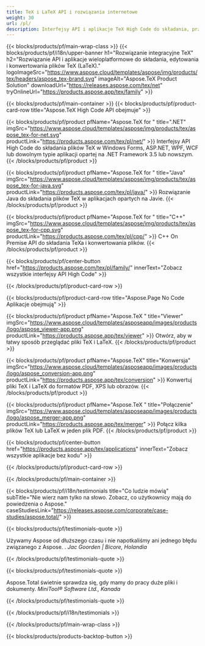 ```yaml
---
title: TeX i LaTeX API i rozwiązania internetowe
weight: 30
url: /pl/
description: Interfejsy API i aplikacje TeX High Code do składania, przetwarzania i konwertowania dokumentów TeX. To rozwiązanie obsługuje również PDF, EPS, SVG i większość formatów graficznych jako formaty wyjściowe.
---
```


{{< blocks/products/pf/main-wrap-class >}}
{{< blocks/products/pf/i18n/upper-banner h1="Rozwiązanie integracyjne TeX" h2="Rozwiązanie API i aplikacje wieloplatformowe do składania, edytowania i konwertowania plików TeX (LaTeX)." logoImageSrc="https://www.aspose.cloud/templates/aspose/img/products/tex/headers/aspose_tex-brand.svg" imageAlt="Aspose.TeX Product Solution" downloadUrl="https://releases.aspose.com/tex/net" tryOnlineUrl="https://products.aspose.app/tex/family" >}}

{{< blocks/products/pf/main-container >}}
{{< blocks/products/pf/product-card-row title="Aspose.TeX High Code API obejmuje" >}}

{{< blocks/products/pf/product pfName="Aspose.TeX for " title=".NET" imgSrc="https://www.aspose.cloud/templates/aspose/img/products/tex/aspose_tex-for-net.svg" productLink="https://products.aspose.com/tex/pl/net/" >}}
Interfejsy API High Code do składania plików TeX w Windows Forms, ASP.NET, WPF, WCF lub dowolnym typie aplikacji opartej na .NET Framework 3.5 lub nowszym.
{{< /blocks/products/pf/product >}}

{{< blocks/products/pf/product pfName="Aspose.TeX for " title="Java" imgSrc="https://www.aspose.cloud/templates/aspose/img/products/tex/aspose_tex-for-java.svg" productLink="https://products.aspose.com/tex/pl/java/" >}}
Rozwiązanie Java do składania plików TeX w aplikacjach opartych na Javie.
{{< /blocks/products/pf/product >}}

{{< blocks/products/pf/product pfName="Aspose.TeX for " title="C++" imgSrc="https://www.aspose.cloud/templates/aspose/img/products/tex/aspose_tex-for-cpp.svg" productLink="https://products.aspose.com/tex/pl/cpp/" >}}
C++ On Premise API do składania TeXa i konwertowania plików.
{{< /blocks/products/pf/product >}}

{{< blocks/products/pf/center-button href="https://products.aspose.com/tex/pl/family/" innerText="Zobacz wszystkie interfejsy API High Code" >}}

{{< /blocks/products/pf/product-card-row >}}

{{< blocks/products/pf/product-card-row title="Aspose.Page No Code Aplikacje obejmują" >}}

{{< blocks/products/pf/product pfName="Aspose.TeX " title="Viewer" imgSrc="https://www.aspose.cloud/templates/asposeapp/images/products/logo/aspose_viewer-app.png" productLink="https://products.aspose.app/tex/viewer" >}}
Otwórz, aby w łatwy sposób przeglądać pliki TeX i LaTeX.
{{< /blocks/products/pf/product >}}

{{< blocks/products/pf/product pfName="Aspose.TeX" title="Konwersja" imgSrc="https://www.aspose.cloud/templates/asposeapp/images/products/logo/aspose_conversion-app.png" productLink="https://products.aspose.app/tex/conversion" >}}
Konwertuj pliki TeX i LaTeX do formatów PDF, XPS lub obrazów.
{{< /blocks/products/pf/product >}}

{{< blocks/products/pf/product pfName="Aspose.TeX " title="Połączenie" imgSrc="https://www.aspose.cloud/templates/asposeapp/images/products/logo/aspose_merger-app.png" productLink="https://products.aspose.app/tex/merger" >}}
Połącz kilka plików TeX lub LaTeX w jeden plik PDF.
{{< /blocks/products/pf/product >}}

{{< blocks/products/pf/center-button href="https://products.aspose.app/tex/applications" innerText="Zobacz wszystkie aplikacje bez kodu" >}}

{{< /blocks/products/pf/product-card-row >}}

{{< /blocks/products/pf/main-container >}}

{{< blocks/products/pf/i18n/testimonials title="Co ludzie mówią" subTitle="Nie wierz nam tylko na słowo. Zobacz, co użytkownicy mają do powiedzenia o Aspose." caseStudiesLink="https://releases.aspose.com/corporate/case-studies/aspose.total/" >}}

{{< blocks/products/pf/testimonials-quote >}}
<p class="first">
 Używamy Aspose od dłuższego czasu i nie napotkaliśmy ani jednego błędu związanego z Aspose. .
 <em>
  Jac Goorden | Bicore, Holandia
 </em>
</p>

{{< /blocks/products/pf/testimonials-quote >}}

{{< blocks/products/pf/testimonials-quote >}}
<p class="second">
 Aspose.Total świetnie sprawdza się, gdy mamy do pracy duże pliki i dokumenty.
 <em>
  MiniTool® Software Ltd., Kanada
 </em>
</p>

{{< /blocks/products/pf/testimonials-quote >}}

{{< /blocks/products/pf/i18n/testimonials >}}

{{< /blocks/products/pf/main-wrap-class >}}

{{< blocks/products/products-backtop-button >}}